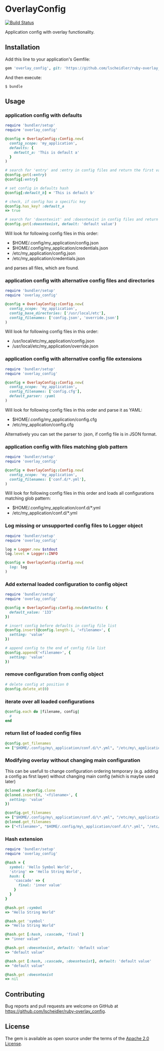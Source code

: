 # OverlayConfig

[![Build Status](https://travis-ci.org/lscheidler/ruby-overlay_config.svg?branch=master)](https://travis-ci.org/lscheidler/ruby-overlay_config)

Application config with overlay functionality.

## Installation

Add this line to your application's Gemfile:

```ruby
gem 'overlay_config', git: 'https://github.com/lscheidler/ruby-overlay_config'
```

And then execute:

    $ bundle

## Usage

### application config with defaults

```ruby
require 'bundler/setup'
require 'overlay_config'

@config = OverlayConfig::Config.new(
  config_scope: 'my_application',
  defaults: {
    default_a: 'This is default a'
  }
)

# search for 'entry' and :entry in config files and return the first value found
@config.get(:entry)
@config[:entry]

# set config in defaults hash
@config[:default_b] = 'This is default b'

# check, if config has a specific key
@config.has_key? :default_a
=> true

# search for 'doesntexist' and :doesntexist in config files and return default, if not found
@config.get(:doesntexist, default: 'default value')
```

Will look for following config files in this order:

- $HOME/.config/my\_application/config.json
- $HOME/.config/my\_application/credentials.json
- /etc/my\_application/config.json
- /etc/my\_application/credentials.json

and parses all files, which are found.

### application config with alternative config files and directories

```ruby
require 'bundler/setup'
require 'overlay_config'

@config = OverlayConfig::Config.new(
  config_scope: 'my_application',
  config_base_directories: ['/usr/local/etc'],
  config_filenames: ['config.json', 'override.json']
)
```

Will look for following config files in this order:

- /usr/local/etc/my\_application/config.json
- /usr/local/etc/my\_application/override.json

### application config with alternative config file extensions

```ruby
require 'bundler/setup'
require 'overlay_config'

@config = OverlayConfig::Config.new(
  config_scope: 'my_application',
  config_filenames: ['config.cfg'],
  default_parser: :yaml
)
```

Will look for following config files in this order and parse it as YAML:

- $HOME/.config/my\_application/config.cfg
- /etc/my\_application/config.cfg

Alternatively you can set the parser to :json, if config file is in JSON format.

### application config with files matching glob pattern

```ruby
require 'bundler/setup'
require 'overlay_config'

@config = OverlayConfig::Config.new(
  config_scope: 'my_application',
  config_filenames: ['conf.d/*.yml'],
)
```

Will look for following config files in this order and loads all configurations matching glob pattern:

- $HOME/.config/my\_application/conf.d/\*.yml
- /etc/my\_application/conf.d/\*.yml

### Log missing or unsupported config files to Logger object

```ruby
require 'bundler/setup'
require 'overlay_config'

log = Logger.new $stdout
log.level = Logger::INFO

@config = OverlayConfig::Config.new(
  log: log
)
```

### Add external loaded configuration to config object

```ruby
require 'bundler/setup'
require 'overlay_config'

@config = OverlayConfig::Config.new(defaults: {
  default_value: '133'
})

# insert config before defaults in config file list
@config.insert(@config.length-1, '<filename>', {
  setting: 'value'
})

# append config to the end of config file list
@config.append('<filename>', {
  setting: 'value'
})
```

### remove configuration from config object

```ruby
# delete config at position 0
@config.delete_at(0)
```

### iterate over all loaded configurations

```ruby
@config.each do |filename, config|
  #
end
```

### return list of loaded config files

```ruby
@config.get_filenames
=> ["$HOME/.config/my\_application/conf.d/\*.yml", "/etc/my\_application/conf.d/\*.yml"]
```

### Modifying overlay without changing main configuration

This can be usefull to change configuration ordering temporary (e.g. adding a config as first layer) without changing main config (which is maybe used later)

```ruby
@cloned = @config.clone
@cloned.insert(0, '<filename>', {
  setting: 'value'
})

@config.get_filenames
=> ["$HOME/.config/my\_application/conf.d/\*.yml", "/etc/my\_application/conf.d/\*.yml"]
@cloned.get_filenames
=> ["<filename>", "$HOME/.config/my\_application/conf.d/\*.yml", "/etc/my\_application/conf.d/\*.yml"]
```

### Hash extension

```ruby
require 'bundler/setup'
require 'overlay_config'

@hash = {
  symbol: 'Hello Symbol World',
  'string' => 'Hello String World',
  hash: {
    'cascade' => {
      final: 'inner value'
    }
  }
}

@hash.get :symbol
=> "Hello String World"

@hash.get 'symbol'
=> "Hello String World"

@hash.get [:hash, :cascade, 'final']
=> "inner value"

@hash.get :doesntexist, default: 'default value'
=> "default value"

@hash.get [:hash, :cascade, :doesntexist], default: 'default value'
=> "default value"

@hash.get :doesntexist
=> nil
```

## Contributing

Bug reports and pull requests are welcome on GitHub at https://github.com/lscheidler/ruby-overlay_config.
## License

The gem is available as open source under the terms of the [Apache 2.0 License](http://opensource.org/licenses/Apache-2.0).

